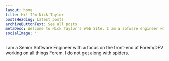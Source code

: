 ```yaml
---
layout: home
title: Hi! I'm Nick Taylor
postsHeading: Latest posts
archiveButtonText: See all posts
metaDesc: Welcome to Nick Taylor's Web Site. I am a sofware engineer with a focus on the front-end
socialImage: ''
---
```


I am a Senior Software Engineer with a focus on the front-end at Forem/DEV working on all things Forem. I do not get along with spiders.
